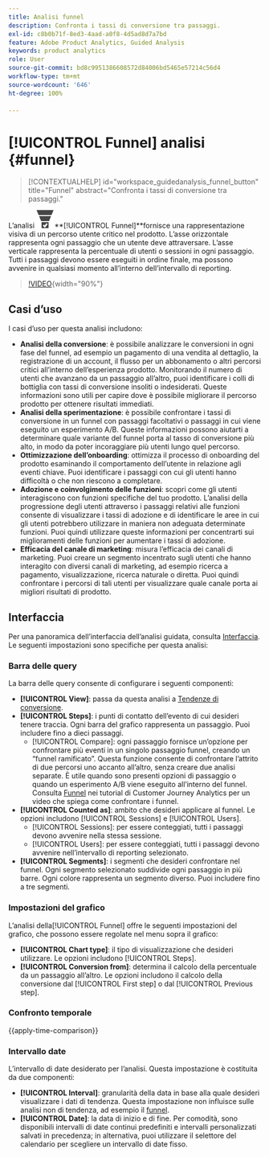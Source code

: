 ```yaml
---
title: Analisi funnel
description: Confronta i tassi di conversione tra passaggi.
exl-id: c8b0b71f-8ed3-4aad-a0f8-4d5ad8d7a7bd
feature: Adobe Product Analytics, Guided Analysis
keywords: product analytics
role: User
source-git-commit: bd8c9951386608572d84006bd5465e57214c56d4
workflow-type: tm+mt
source-wordcount: '646'
ht-degree: 100%

---
```


# [!UICONTROL Funnel] analisi {#funnel}

<!-- markdownlint-disable MD034 -->

>[!CONTEXTUALHELP]
>id="workspace_guidedanalysis_funnel_button"
>title="Funnel"
>abstract="Confronta i tassi di conversione tra passaggi."

<!-- markdownlint-enable MD034 -->

L’analisi ![ConversionFunnel ](/help/assets/icons/ConversionFunnel.svg)**[!UICONTROL Funnel]**fornisce una rappresentazione visiva di un percorso utente critico nel prodotto. L’asse orizzontale rappresenta ogni passaggio che un utente deve attraversare. L’asse verticale rappresenta la percentuale di utenti o sessioni in ogni passaggio. Tutti i passaggi devono essere eseguiti in ordine finale, ma possono avvenire in qualsiasi momento all’interno dell’intervallo di reporting.

>[!VIDEO](https://video.tv.adobe.com/v/3431274/?captions=ita&quality=12&learn=on){width="90%"}

## Casi d’uso

I casi d’uso per questa analisi includono:

* **Analisi della conversione**: è possibile analizzare le conversioni in ogni fase del funnel, ad esempio un pagamento di una vendita al dettaglio, la registrazione di un account, il flusso per un abbonamento o altri percorsi critici all’interno dell’esperienza prodotto. Monitorando il numero di utenti che avanzano da un passaggio all’altro, puoi identificare i colli di bottiglia con tassi di conversione insoliti o indesiderati. Queste informazioni sono utili per capire dove è possibile migliorare il percorso prodotto per ottenere risultati immediati.
* **Analisi della sperimentazione**: è possibile confrontare i tassi di conversione in un funnel con passaggi facoltativi o passaggi in cui viene eseguito un esperimento A/B. Queste informazioni possono aiutarti a determinare quale variante del funnel porta al tasso di conversione più alto, in modo da poter incoraggiare più utenti lungo quel percorso.
* **Ottimizzazione dell’onboarding**: ottimizza il processo di onboarding del prodotto esaminando il comportamento dell’utente in relazione agli eventi chiave. Puoi identificare i passaggi con cui gli utenti hanno difficoltà o che non riescono a completare.
* **Adozione e coinvolgimento delle funzioni**: scopri come gli utenti interagiscono con funzioni specifiche del tuo prodotto. L’analisi della progressione degli utenti attraverso i passaggi relativi alle funzioni consente di visualizzare i tassi di adozione e di identificare le aree in cui gli utenti potrebbero utilizzare in maniera non adeguata determinate funzioni. Puoi quindi utilizzare queste informazioni per concentrarti sui miglioramenti delle funzioni per aumentare i tassi di adozione.
* **Efficacia del canale di marketing**: misura l’efficacia dei canali di marketing. Puoi creare un segmento incentrato sugli utenti che hanno interagito con diversi canali di marketing, ad esempio ricerca a pagamento, visualizzazione, ricerca naturale o diretta. Puoi quindi confrontare i percorsi di tali utenti per visualizzare quale canale porta ai migliori risultati di prodotto.

## Interfaccia

Per una panoramica dell’interfaccia dell’analisi guidata, consulta [Interfaccia](../overview.md#interface). Le seguenti impostazioni sono specifiche per questa analisi:

### Barra delle query

La barra delle query consente di configurare i seguenti componenti:

* **[!UICONTROL View]**: passa da questa analisi a [Tendenze di conversione](conversion-trends.md).
* **[!UICONTROL Steps]**: i punti di contatto dell’evento di cui desideri tenere traccia. Ogni barra del grafico rappresenta un passaggio. Puoi includere fino a dieci passaggi.
   * [!UICONTROL Compare]: ogni passaggio fornisce un’opzione per confrontare più eventi in un singolo passaggio funnel, creando un “funnel ramificato”. Questa funzione consente di confrontare l’attrito di due percorsi uno accanto all’altro, senza creare due analisi separate. È utile quando sono presenti opzioni di passaggio o quando un esperimento A/B viene eseguito all’interno del funnel. Consulta [Funnel](https://experienceleague.adobe.com/it/docs/customer-journey-analytics-learn/tutorials/guided-analysis/funnel) nei tutorial di Customer Journey Analytics per un video che spiega come confrontare i funnel.
* **[!UICONTROL Counted as]**: ambito che desideri applicare al funnel. Le opzioni includono [!UICONTROL Sessions] e [!UICONTROL Users].
   * [!UICONTROL Sessions]: per essere conteggiati, tutti i passaggi devono avvenire nella stessa sessione.
   * [!UICONTROL Users]: per essere conteggiati, tutti i passaggi devono avvenire nell’intervallo di reporting selezionato.
* **[!UICONTROL Segments]**: i segmenti che desideri confrontare nel funnel. Ogni segmento selezionato suddivide ogni passaggio in più barre. Ogni colore rappresenta un segmento diverso. Puoi includere fino a tre segmenti.

### Impostazioni del grafico

L’analisi della[!UICONTROL Funnel] offre le seguenti impostazioni del grafico, che possono essere regolate nel menu sopra il grafico:

* **[!UICONTROL Chart type]**: il tipo di visualizzazione che desideri utilizzare. Le opzioni includono [!UICONTROL Steps].
* **[!UICONTROL Conversion from]**: determina il calcolo della percentuale da un passaggio all’altro. Le opzioni includono il calcolo della conversione dal [!UICONTROL First step] o dal [!UICONTROL Previous step].

### Confronto temporale

{{apply-time-comparison}}



### Intervallo date

L’intervallo di date desiderato per l’analisi. Questa impostazione è costituita da due componenti:

* **[!UICONTROL Interval]**: granularità della data in base alla quale desideri visualizzare i dati di tendenza. Questa impostazione non influisce sulle analisi non di tendenza, ad esempio il [funnel](funnel.md).
* **[!UICONTROL Date]**: la data di inizio e di fine. Per comodità, sono disponibili intervalli di date continui predefiniti e intervalli personalizzati salvati in precedenza; in alternativa, puoi utilizzare il selettore del calendario per scegliere un intervallo di date fisso.

<!--
## Example

See below for an example of the analysis.

![Funnel time compare](../assets/funnel-compare.png)

-->
